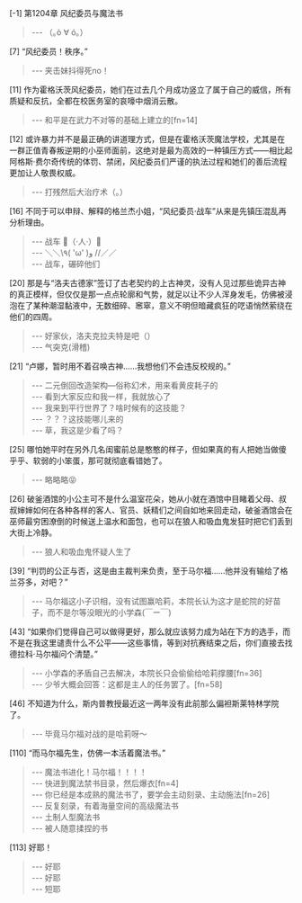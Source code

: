 
[-1] 第1204章 风纪委员与魔法书
>--- （｡ò ∀ ó｡）<br>

[7] “风纪委员！秩序。”
>--- 夹击妹抖得死no！<br>

[11] 作为霍格沃茨风纪委员，她们在过去几个月成功竖立了属于自己的威信，所有质疑和反抗，全都在校医务室的哀嚎中烟消云散。
>--- 和平是在武力不对等的基础上建立的[fn=14]<br>

[12] 或许暴力并不是最正确的讲道理方式，但是在霍格沃茨魔法学校，尤其是在一群正值青春叛逆期的小巫师面前，这绝对是最为高效的一种镇压方式——相比起阿格斯·费尔奇传统的体罚、禁闭，风纪委员们严谨的执法过程和她们的善后流程更加让人敬畏权威。
>--- 打残然后大治疗术（。）<br>

[16] 不同于可以申辩、解释的格兰杰小姐，“风纪委员·战车”从来是先镇压混乱再分析理由。
>--- 战车
💪（·人·）🤜<br>
>--- ＼＼\\٩( 'ω' )و //／／<br>
>--- 战车，碾碎他们<br>

[20] 那是与“洛夫古德家”签订了古老契约的上古神灵，没有人见过那些诡异古神的真正模样，但仅仅是那一点点轮廓和气势，就足以让不少人浑身发毛，仿佛被浸泡在了某种潮湿黏液中，无数细碎、窸窣，意义不明但暗藏疯狂的呓语悄然萦绕在他们的四周。
>--- 好家伙，洛夫克拉夫特是吧（）<br>
>--- 气突克(滑稽)<br>

[21] “卢娜，暂时用不着召唤古神……我想他们不会违反校规的。”
>--- 二元倒回改造架构—俗称幻术，用来看黄皮耗子的<br>
>--- 看到大家反应和我一样，我就放心了<br>
>--- 我来到平行世界了？啥时候有的这技能？<br>
>--- ？？？这技能哪儿来的<br>
>--- 草，我这是少看了吗？<br>

[25] 哪怕她平时在另外几名闺蜜前总是憨憨的样子，但如果真的有人把她当做傻乎乎、软弱的小笨蛋，那可就彻底看错她了。
>--- 略略略😝<br>

[26] 破釜酒馆的小公主可不是什么温室花朵，她从小就在酒馆中目睹着父母、叔叔婶婶如何在各种各样的客人、官员、妖精们之间自如地来回走动，破釜酒馆会在巫师最穷困潦倒的时候送上温水和面包，也可以在狼人和吸血鬼发狂时把它们丢到大街上冷静。
>--- 狼人和吸血鬼怀疑人生了<br>

[39] “判罚的公正与否，这是由主裁判来负责，至于马尔福……他并没有输给了格兰芬多，对吧？”
>--- 马尔福这小子识相，没有试图赢哈莉，本院长认为这才是蛇院的好苗子，而不是尔等没眼光的小学森(￣ー￣)<br>

[43] “如果你们觉得自己可以做得更好，那么就应该努力成为站在下方的选手，而不是在我这里谴责什么不公平——这些事情，等到对抗赛结束之后，你们直接去找德拉科·马尔福问个清楚。”
>--- 小学森的矛盾自己去解决，本院长只会偷偷给哈莉撑腰[fn=36]<br>
>--- 少爷大概会回答：这都是主人的任务罢了。[fn=58]<br>

[46] 不知道为什么，斯内普教授最近这一两年没有此前那么偏袒斯莱特林学院了。
>--- 毕竟马尔福对战的是哈莉呀～<br>

[110] “而马尔福先生，仿佛一本活着魔法书。”
>--- 魔法书进化！马尔福！！！！<br>
>--- 快进到魔法禁书目录，然后爆衣[fn=4]<br>
>--- 你已经是本成熟的魔法书了，要学会主动刻录、主动施法[fn=26]<br>
>--- 反复刻录，有着海量空间的高级魔法书<br>
>--- 土制人型魔法书<br>
>--- 被人随意揉捏的书<br>

[113] 好耶！
>--- 好耶<br>
>--- 好耶<br>
>--- 短耶<br>
